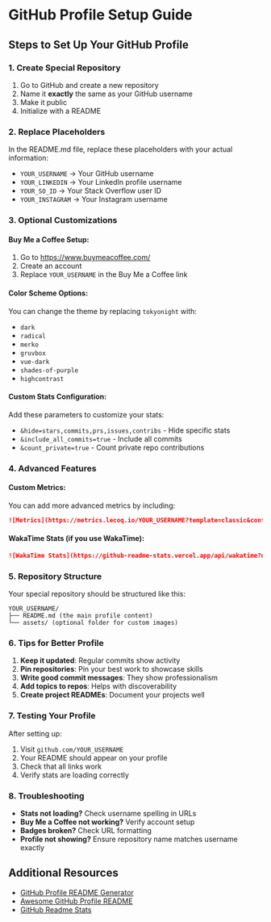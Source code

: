 # GitHub Profile Setup Guide

## Steps to Set Up Your GitHub Profile

### 1. Create Special Repository
1. Go to GitHub and create a new repository
2. Name it **exactly** the same as your GitHub username
3. Make it public
4. Initialize with a README

### 2. Replace Placeholders
In the README.md file, replace these placeholders with your actual information:

- `YOUR_USERNAME` → Your GitHub username
- `YOUR_LINKEDIN` → Your LinkedIn profile username
- `YOUR_SO_ID` → Your Stack Overflow user ID
- `YOUR_INSTAGRAM` → Your Instagram username

### 3. Optional Customizations

#### Buy Me a Coffee Setup:
1. Go to https://www.buymeacoffee.com/
2. Create an account
3. Replace `YOUR_USERNAME` in the Buy Me a Coffee link

#### Color Scheme Options:
You can change the theme by replacing `tokyonight` with:
- `dark`
- `radical`
- `merko`
- `gruvbox`
- `vue-dark`
- `shades-of-purple`
- `highcontrast`

#### Custom Stats Configuration:
Add these parameters to customize your stats:
- `&hide=stars,commits,prs,issues,contribs` - Hide specific stats
- `&include_all_commits=true` - Include all commits
- `&count_private=true` - Count private repo contributions

### 4. Advanced Features

#### Custom Metrics:
You can add more advanced metrics by including:

```markdown
![Metrics](https://metrics.lecoq.io/YOUR_USERNAME?template=classic&config.timezone=America%2FNew_York)
```

#### WakaTime Stats (if you use WakaTime):
```markdown
![WakaTime Stats](https://github-readme-stats.vercel.app/api/wakatime?username=YOUR_WAKATIME_USERNAME)
```

### 5. Repository Structure
Your special repository should be structured like this:
```
YOUR_USERNAME/
├── README.md (the main profile content)
└── assets/ (optional folder for custom images)
```

### 6. Tips for Better Profile
1. **Keep it updated**: Regular commits show activity
2. **Pin repositories**: Pin your best work to showcase skills
3. **Write good commit messages**: They show professionalism
4. **Add topics to repos**: Helps with discoverability
5. **Create project READMEs**: Document your projects well

### 7. Testing Your Profile
After setting up:
1. Visit `github.com/YOUR_USERNAME`
2. Your README should appear on your profile
3. Check that all links work
4. Verify stats are loading correctly

### 8. Troubleshooting
- **Stats not loading?** Check username spelling in URLs
- **Buy Me a Coffee not working?** Verify account setup
- **Badges broken?** Check URL formatting
- **Profile not showing?** Ensure repository name matches username exactly

## Additional Resources
- [GitHub Profile README Generator](https://github.com/rahuldkjain/github-profile-readme-generator)
- [Awesome GitHub Profile README](https://github.com/abhisheknaiidu/awesome-github-profile-readme)
- [GitHub Readme Stats](https://github.com/anuraghazra/github-readme-stats)
